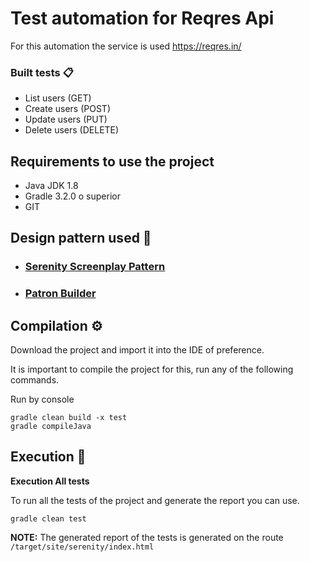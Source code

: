 # Test automation for Reqres Api

For this automation the service is used https://reqres.in/

### Built tests 📋

- List users (GET)
- Create users (POST)
- Update users (PUT)
- Delete users (DELETE)

## Requirements to use the project ##

- Java JDK 1.8
- Gradle 3.2.0 o superior
- GIT

## Design pattern used 🧮

- ### [Serenity Screenplay Pattern](http://serenity-bdd.info/docs/articles/screenplay-tutorial.html)
- ### [Patron Builder](https://github.com/sauljabin/design-patterns-java#builder)

## Compilation ⚙️

Download the project and import it into the IDE of preference.

It is important to compile the project for this, run any of the following commands.

Run by console

```
gradle clean build -x test
gradle compileJava
```

## Execution 🚀

**Execution All tests**

To run all the tests of the project and generate the report you can use.

```
gradle clean test
```

**NOTE:** The generated report of the tests is generated on the route `/target/site/serenity/index.html`
